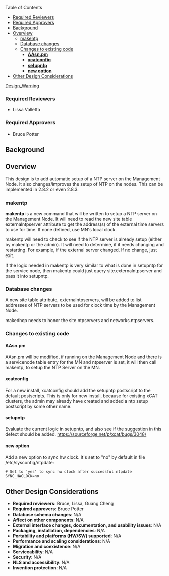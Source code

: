 <!-- START doctoc generated TOC please keep comment here to allow auto update -->
<!-- DON'T EDIT THIS SECTION, INSTEAD RE-RUN doctoc TO UPDATE -->
Table of Contents

  - [Required Reviewers](#required-reviewers)
  - [Required Approvers](#required-approvers)
- [Background](#background)
- [Overview](#overview)
  - [makentp](#makentp)
  - [Database changes](#database-changes)
  - [Changes to existing code](#changes-to-existing-code)
    - [**AAsn.pm**](#aasnpm)
    - [**xcatconfig**](#xcatconfig)
    - [**setupntp**](#setupntp)
    - [**new option**](#new-option)
- [Other Design Considerations](#other-design-considerations)

<!-- END doctoc generated TOC please keep comment here to allow auto update -->

[Design_Warning](Design_Warning) 

  



### Required Reviewers

  * Lissa Valletta 

  


### Required Approvers

  * Bruce Potter 

## Background

## Overview

This design is to add automatic setup of a NTP server on the Management Node. It also changes/improves the setup of NTP on the nodes. This can be implemented in 2.8.2 or even 2.8.3. 

### makentp

**makentp** is a new command that will be written to setup a NTP server on the Management Node. It will need to read the new site table externalntpserver attribute to get the address(s) of the external time servers to use for time. If none defined, use MN's local clock. 

makentp will need to check to see if the NTP server is already setup (either by makentp or the admin). It will need to determine, if it needs changing and restarting. For example, if the external server changed. If no change, just exit. 

If the logic needed in makentp is very similar to what is done in setupntp for the service node, then makentp could just query site.externalntpserver and pass it into setupntp. 

### Database changes

A new site table attribute, externalntpservers, will be added to list addresses of NTP servers to be used for clock time by the Management Node. 

makedhcp needs to honor the site.ntpservers and networks.ntpservers. 

### Changes to existing code

#### **AAsn.pm**

AAsn.pm will be modified, if running on the Management Node and there is a servicenode table entry for the MN and ntpserver is set, it will then call makentp, to setup the NTP Server on the MN. 

#### **xcatconfig**

For a new install, xcatconfig should add the setupntp postscript to the default postscripts. This is only for new install, because for existing xCAT clusters, the admin may already have created and added a ntp setup postscript by some other name. 

#### **setupntp**

Evaluate the current logic in setupntp, and also see if the suggestion in this defect should be added. https://sourceforge.net/p/xcat/bugs/3048/ 

#### **new option**

Add a new option to sync hw clock. It's set to "no" by default in file /etc/sysconfig/ntpdate: 
    
    # Set to 'yes' to sync hw clock after successful ntpdate
    SYNC_HWCLOCK=no
    

## Other Design Considerations

  * **Required reviewers**: Bruce, Lissa, Guang Cheng 
  * **Required approvers**: Bruce Potter 
  * **Database schema changes**: N/A 
  * **Affect on other components**: N/A 
  * **External interface changes, documentation, and usability issues**: N/A 
  * **Packaging, installation, dependencies**: N/A 
  * **Portability and platforms (HW/SW) supported**: N/A 
  * **Performance and scaling considerations**: N/A 
  * **Migration and coexistence**: N/A 
  * **Serviceability**: N/A 
  * **Security**: N/A 
  * **NLS and accessibility**: N/A 
  * **Invention protection**: N/A 
